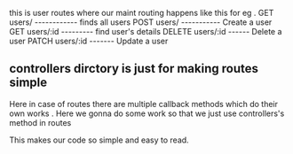 this is user routes where our maint routing happens like this for eg .
GET users/ ------------ finds all users
POST users/ ----------- Create a user
GET users/:id --------- find user's details
DELETE users/:id ------ Delete a user
PATCH users/:id ------- Update a user


## controllers dirctory is just for making routes simple 
Here in case of routes there are multiple callback methods which do their own works . 
Here we gonna do some work so that we just use controllers's method in routes

This makes our code so simple and easy to read.